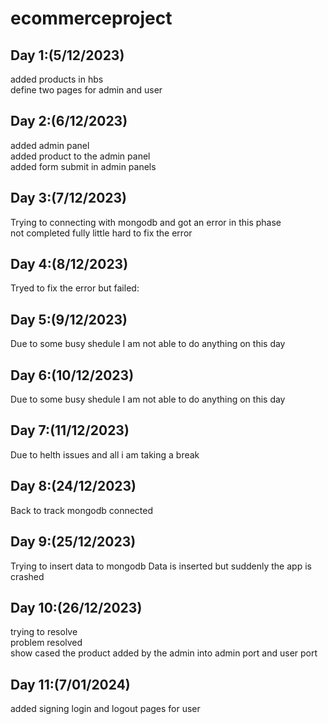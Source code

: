 # ecommerceproject


## Day 1:(5/12/2023)

added products in hbs
<br>
define two pages for admin and user

## Day 2:(6/12/2023)

added admin panel
<br>
added product to the admin panel 
<br>
added form submit in admin panels 

## Day 3:(7/12/2023)

Trying to connecting with mongodb and got an error in this phase 
<br>
not completed fully little hard to fix the error

## Day 4:(8/12/2023)

Tryed to fix the error but failed:

## Day 5:(9/12/2023)

Due to some busy shedule I am not able to do anything on this day

## Day 6:(10/12/2023)

Due to some busy shedule I am not able to do anything on this day

## Day 7:(11/12/2023)

Due to helth issues and all i am taking a break

## Day 8:(24/12/2023)

Back to track 
mongodb connected

## Day 9:(25/12/2023)

Trying to insert data to mongodb  <!-- at 11: am  -->
Data is inserted 
but suddenly the app is crashed 

## Day 10:(26/12/2023)

trying to resolve
<br>
problem resolved
<br>
show cased the product added by the admin into admin port and user port

## Day 11:(7/01/2024)

added signing login and logout pages for user